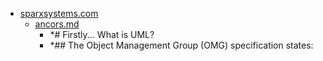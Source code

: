 - <a href = "E:\Node_projects\Node_Way\NBase\_Md\_Index\__Closer\_Uml\GUI\EnterpriseArchitect\content\Docs\sparxsystems.com\cat.sparxsystems.com\dir.sparxsystems.com.md">sparxsystems.com</a>
    - <a href = "E:\Node_projects\Node_Way\NBase\_Md\_Index\__Closer\_Uml\GUI\EnterpriseArchitect\content\Docs\sparxsystems.com\ancors.md">ancors.md</a>
        - *# Firstly... What is UML?
        - *## The Object Management Group (OMG) specification states:
